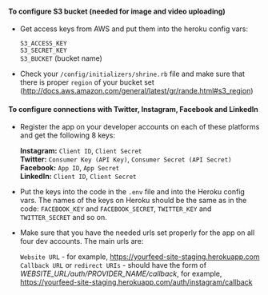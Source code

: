 #### To configure S3 bucket (needed for image and video uploading)

- Get access keys from AWS and put them into the heroku config vars:

    `S3_ACCESS_KEY`   <br />
    `S3_SECRET_KEY`   <br />
    `S3_BUCKET`          (bucket name)
    
- Check your `/config/initializers/shrine.rb` file and make sure that there is proper `region` of your bucket set <br />
  (http://docs.aws.amazon.com/general/latest/gr/rande.html#s3_region)


#### To configure connections with Twitter, Instagram, Facebook and LinkedIn

- Register the app on your developer accounts on each of these platforms and get the following 8 keys:

    **Instagram:**  `Client ID`, `Client Secret`<br />
    **Twitter:**    `Consumer Key (API Key)`, `Consumer Secret (API Secret)`<br />
    **Facebook:**   `App ID`, `App Secret` <br />
    **LinkedIn:**   `Client ID`, `Client Secret`<br />

- Put the keys into the code in the `.env` file and into the Heroku config vars. The names of the keys on Heroku should be the same as in the code: `FACEBOOK_KEY` and `FACEBOOK_SECRET`, `TWITTER_KEY` and `TWITTER_SECRET` and so on.

- Make sure that you have the needed urls set properly for the app on all four dev accounts. The main urls are:

    `Website URL` - for example, https://yourfeed-site-staging.herokuapp.com <br />
    `Callback URL` or `redirect URIs` - should have the form of _WEBSITE_URL/auth/PROVIDER_NAME/callback_, for example, https://yourfeed-site-staging.herokuapp.com/auth/instagram/callback
